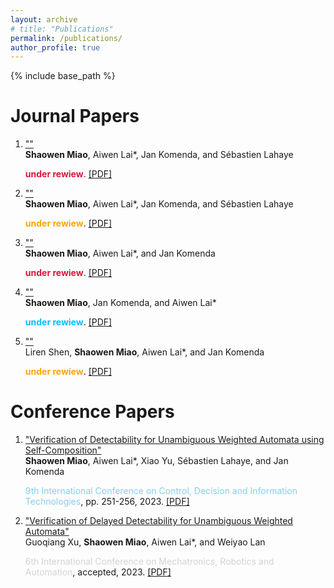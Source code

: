 ```yaml
---
layout: archive
# title: "Publications"
permalink: /publications/
author_profile: true
---
```


{% include base_path %}

# Journal Papers
1. [""]()  
   **Shaowen Miao**, Aiwen Lai*, Jan Komenda, and S&eacute;bastien Lahaye
   <div><font color="Crimson"><b>under rewiew</b></font>. <a href="">[PDF]</a></div>

2. [""]()  
   **Shaowen Miao**, Aiwen Lai*, Jan Komenda, and S&eacute;bastien Lahaye
   <div><font color="Orange"><b>under rewiew</b></font>. <a href="">[PDF]</a></div>
   <!-- RoyalBlue -->

3. [""]()  
   **Shaowen Miao**, Aiwen Lai*, and Jan Komenda
   <div><font color="Crimson"><b>under rewiew</b></font>. <a href="">[PDF]</a></div>

4. [""]()  
   **Shaowen Miao**, Jan Komenda, and Aiwen Lai*
   <div><font color="DeepSkyBlue"><b>under rewiew</b></font>. <a href="">[PDF]</a></div>

5. [""]()  
   Liren Shen, **Shaowen Miao**, Aiwen Lai*, and Jan Komenda
   <div><font color="Orange"><b>under rewiew</b></font>. <a href="">[PDF]</a></div>

<!-- 5. [""]()  
   Keru Chen, **Shaowen Miao**, Ji Ma*, and Aiwen Lai
   <div><font color="Lime"><b>under rewiew</b></font>. <a href="">[PDF]</a></div> -->

<!-- 6. [""]()  
   Zhiyuan Huang, **Shaowen Miao**, Aiwen Lai, Xiao Yu*, and Weiyao Lan
   <div><font color="LightCoral"><b>under rewiew</b></font>. <a href="">[PDF]</a></div> -->

# Conference Papers
1. ["Verification of Detectability for Unambiguous Weighted Automata using Self-Composition"](https://ieeexplore.ieee.org/abstract/document/10284082)  
   **Shaowen Miao**, Aiwen Lai*, Xiao Yu, S&eacute;bastien Lahaye, and Jan Komenda
   <div><font color="SkyBlue">9th International Conference on Control, Decision and Information Technologies</font>, pp. 251-256, 2023. <a href="https://jiro-m.github.io/papers/23CoDIT.pdf">[PDF]</a>

2. ["Verification of Delayed Detectability for Unambiguous Weighted Automata"]()  
   Guoqiang Xu, **Shaowen Miao**, Aiwen Lai*, and Weiyao Lan<br>
   <div><font color="LightGrey">6th International Conference on Mechatronics, Robotics and Automation</font>, accepted, 2023. <a href="">[PDF]</a></div>

<!-- 2. [""]()  
   Liren Shen, **Shaowen Miao**, Aiwen Lai*, and Jan Komenda<br>
   <div><font color="">under rewiew</font>. <a href="">[PDF]</a></div> -->

